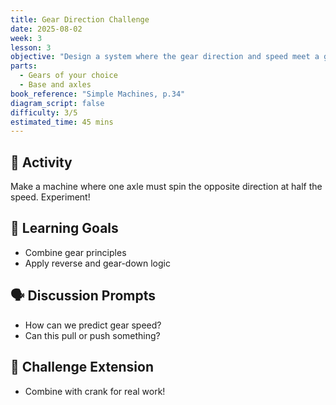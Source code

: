 ```yaml
---
title: Gear Direction Challenge
date: 2025-08-02
week: 3
lesson: 3
objective: "Design a system where the gear direction and speed meet a goal."
parts:
  - Gears of your choice
  - Base and axles
book_reference: "Simple Machines, p.34"
diagram_script: false
difficulty: 3/5
estimated_time: 45 mins
---
```


## 🧱 Activity

Make a machine where one axle must spin the opposite direction at half the speed. Experiment!

## 🎯 Learning Goals
- Combine gear principles
- Apply reverse and gear-down logic

## 🗣️ Discussion Prompts
- How can we predict gear speed?
- Can this pull or push something?

## 🧪 Challenge Extension
- Combine with crank for real work!
